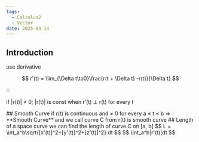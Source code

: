 ```yaml
---
tags:
  - Calculus2
  - Vector
date: 2025-04-14
---
```

## Introduction 
use derivative

$$ r'(t) = \lim_{\Delta t\to0}\frac{r(t + \Delta t) -r(t)}{\Delta t} $$

<aside> 💡

if |r(t)| ≠ 0; |r(t)| is const when r’(t) ⊥ r(t) for every t

</aside>
## Smooth Curve
if r(t) is continuous and ≠ 0 for every a ≤ t ≤ b ⇒ **Smooth Curve**
and we call curve C from r(t) is smooth curve
## Length of a space curve
we can find the length of curve C on [a, b]
$$ L = \int_a^b\sqrt{[x'(t)]^2+[y'(t)]^2+[z'(t)]^2} dt $$
$$ \int_a^b|r'(t)|dt $$